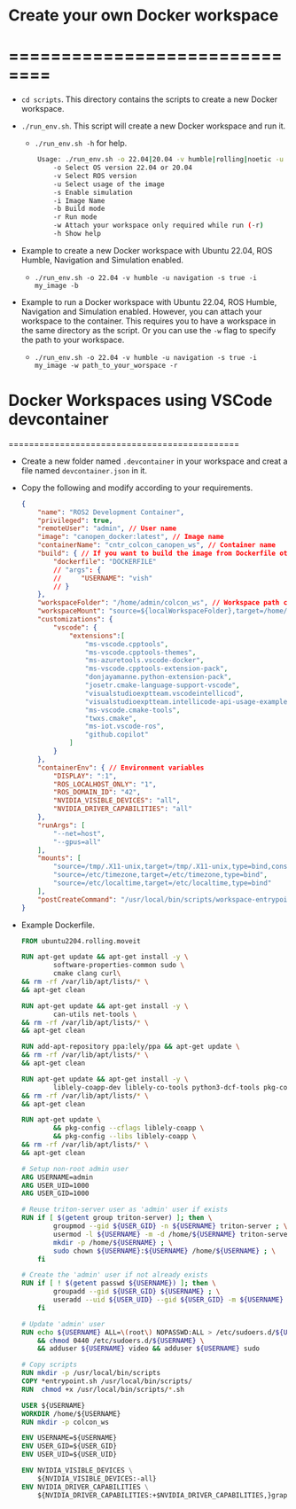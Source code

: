 # Create your own Docker workspace
# ==============================
- `cd scripts`. This directory contains the scripts to create a new Docker workspace.
- `./run_env.sh`. This script will create a new Docker workspace and run it.
    - `./run_env.sh -h` for help.

    ```bash
        Usage: ./run_env.sh -o 22.04|20.04 -v humble|rolling|noetic -u manipulation|navigation|both -s true|false -i image_name -b|-r -w dev_ws
            -o Select OS version 22.04 or 20.04
            -v Select ROS version
            -u Select usage of the image
            -s Enable simulation
            -i Image Name
            -b Build mode
            -r Run mode
            -w Attach your workspace only required while run (-r)
            -h Show help
    ```
- Example to create a new Docker workspace with Ubuntu 22.04, ROS Humble, Navigation and Simulation enabled.
    - `./run_env.sh -o 22.04 -v humble -u navigation -s true -i my_image -b`
- Example to run a Docker workspace with Ubuntu 22.04, ROS Humble, Navigation and Simulation enabled. However, you can attach your workspace to the container. This requires you to have a workspace in the same directory as the script. Or you can use the `-w` flag to specify the path to your workspace.
    - `./run_env.sh -o 22.04 -v humble -u navigation -s true -i my_image -w path_to_your_worspace -r`

# Docker Workspaces using VSCode devcontainer
=============================================
- Create a new folder named `.devcontainer` in your workspace and creat a file named `devcontainer.json` in it.
- Copy the following and modify according to your requirements.

    ```json
    {
        "name": "ROS2 Development Container",
        "privileged": true,
        "remoteUser": "admin", // User name
        "image": "canopen_docker:latest", // Image name
        "containerName": "cntr_colcon_canopen_ws", // Container name
        "build": { // If you want to build the image from Dockerfile otherwise comment this section. Also, this requires you to have a Dockerfile in the same directory as the devcontainer.json
            "dockerfile": "DOCKERFILE"
            // "args": {
            //     "USERNAME": "vish"
            // }
        },
        "workspaceFolder": "/home/admin/colcon_ws", // Workspace path created in dockerfile.
        "workspaceMount": "source=${localWorkspaceFolder},target=/home/admin/colcon_ws,type=bind", // Bind your workspace to the container
        "customizations": {
            "vscode": {
                "extensions":[
                    "ms-vscode.cpptools",
                    "ms-vscode.cpptools-themes",
                    "ms-azuretools.vscode-docker",
                    "ms-vscode.cpptools-extension-pack",
                    "donjayamanne.python-extension-pack",
                    "josetr.cmake-language-support-vscode",
                    "visualstudioexptteam.vscodeintellicod",
                    "visualstudioexptteam.intellicode-api-usage-examples",
                    "ms-vscode.cmake-tools",
                    "twxs.cmake",
                    "ms-iot.vscode-ros",
                    "github.copilot"
                ]
            }
        },
        "containerEnv": { // Environment variables
            "DISPLAY": ":1",
            "ROS_LOCALHOST_ONLY": "1",
            "ROS_DOMAIN_ID": "42",
            "NVIDIA_VISIBLE_DEVICES": "all",
            "NVIDIA_DRIVER_CAPABILITIES": "all"
        },
        "runArgs": [
            "--net=host",
            "--gpus=all"
        ],
        "mounts": [
            "source=/tmp/.X11-unix,target=/tmp/.X11-unix,type=bind,consistency=cached",
            "source=/etc/timezone,target=/etc/timezone,type=bind",
            "source=/etc/localtime,target=/etc/localtime,type=bind"
        ],
        "postCreateCommand": "/usr/local/bin/scripts/workspace-entrypoint.sh && sudo chown -R admin:admin /home/admin/colcon_ws" // Caution: This will run the entrypoint script in the dockerfile. You can modify it according to your requirements. Remember to change user name and workspace path.
    }
    ```
- Example Dockerfile.

    ```dockerfile
    FROM ubuntu2204.rolling.moveit

    RUN apt-get update && apt-get install -y \
            software-properties-common sudo \
            cmake clang curl\
    && rm -rf /var/lib/apt/lists/* \
    && apt-get clean

    RUN apt-get update && apt-get install -y \
            can-utils net-tools \
    && rm -rf /var/lib/apt/lists/* \
    && apt-get clean

    RUN add-apt-repository ppa:lely/ppa && apt-get update \
    && rm -rf /var/lib/apt/lists/* \
    && apt-get clean

    RUN apt-get update && apt-get install -y \
            liblely-coapp-dev liblely-co-tools python3-dcf-tools pkg-config \
    && rm -rf /var/lib/apt/lists/* \
    && apt-get clean

    RUN apt-get update \
            && pkg-config --cflags liblely-coapp \
            && pkg-config --libs liblely-coapp \
    && rm -rf /var/lib/apt/lists/* \
    && apt-get clean

    # Setup non-root admin user
    ARG USERNAME=admin
    ARG USER_UID=1000
    ARG USER_GID=1000

    # Reuse triton-server user as 'admin' user if exists
    RUN if [ $(getent group triton-server) ]; then \
            groupmod --gid ${USER_GID} -n ${USERNAME} triton-server ; \
            usermod -l ${USERNAME} -m -d /home/${USERNAME} triton-server ; \
            mkdir -p /home/${USERNAME} ; \
            sudo chown ${USERNAME}:${USERNAME} /home/${USERNAME} ; \
        fi

    # Create the 'admin' user if not already exists
    RUN if [ ! $(getent passwd ${USERNAME}) ]; then \
            groupadd --gid ${USER_GID} ${USERNAME} ; \
            useradd --uid ${USER_UID} --gid ${USER_GID} -m ${USERNAME} ; \
        fi

    # Update 'admin' user
    RUN echo ${USERNAME} ALL=\(root\) NOPASSWD:ALL > /etc/sudoers.d/${USERNAME} \
        && chmod 0440 /etc/sudoers.d/${USERNAME} \
        && adduser ${USERNAME} video && adduser ${USERNAME} sudo

    # Copy scripts
    RUN mkdir -p /usr/local/bin/scripts
    COPY *entrypoint.sh /usr/local/bin/scripts/
    RUN  chmod +x /usr/local/bin/scripts/*.sh

    USER ${USERNAME}
    WORKDIR /home/${USERNAME}
    RUN mkdir -p colcon_ws

    ENV USERNAME=${USERNAME}
    ENV USER_GID=${USER_GID}
    ENV USER_UID=${USER_UID}

    ENV NVIDIA_VISIBLE_DEVICES \
        ${NVIDIA_VISIBLE_DEVICES:-all}
    ENV NVIDIA_DRIVER_CAPABILITIES \
        ${NVIDIA_DRIVER_CAPABILITIES:+$NVIDIA_DRIVER_CAPABILITIES,}graphics
    ```
